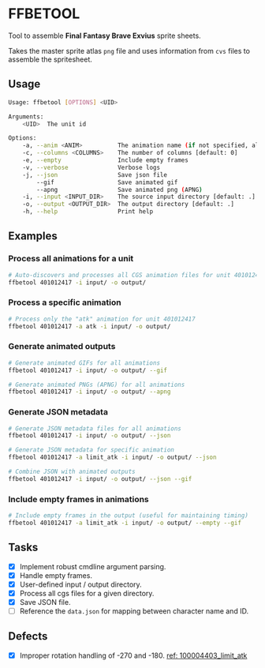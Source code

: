 # FFBETOOL
Tool to assemble **Final Fantasy Brave Exvius** sprite sheets.

Takes the master sprite atlas `png` file and uses information from `cvs` files
to assemble the spritesheet.

## Usage
```bash
Usage: ffbetool [OPTIONS] <UID>

Arguments:
    <UID>  The unit id

Options:
    -a, --anim <ANIM>          The animation name (if not specified, all animations will be processed)
    -c, --columns <COLUMNS>    The number of columns [default: 0]
    -e, --empty                Include empty frames
    -v, --verbose              Verbose logs
    -j, --json                 Save json file
        --gif                  Save animated gif
        --apng                 Save animated png (APNG)
    -i, --input <INPUT_DIR>    The source input directory [default: .]
    -o, --output <OUTPUT_DIR>  The output directory [default: .]
    -h, --help                 Print help
```

## Examples

### Process all animations for a unit
```bash
# Auto-discovers and processes all CGS animation files for unit 401012417
ffbetool 401012417 -i input/ -o output/
```

### Process a specific animation
```bash
# Process only the "atk" animation for unit 401012417
ffbetool 401012417 -a atk -i input/ -o output/
```

### Generate animated outputs
```bash
# Generate animated GIFs for all animations
ffbetool 401012417 -i input/ -o output/ --gif

# Generate animated PNGs (APNG) for all animations
ffbetool 401012417 -i input/ -o output/ --apng
```

### Generate JSON metadata
```bash
# Generate JSON metadata files for all animations
ffbetool 401012417 -i input/ -o output/ --json

# Generate JSON metadata for specific animation
ffbetool 401012417 -a limit_atk -i input/ -o output/ --json

# Combine JSON with animated outputs
ffbetool 401012417 -i input/ -o output/ --json --gif
```

### Include empty frames in animations
```bash
# Include empty frames in the output (useful for maintaining timing)
ffbetool 401012417 -a limit_atk -i input/ -o output/ --empty --gif
```

## Tasks
- [x] Implement robust cmdline argument parsing.
- [x] Handle empty frames.
- [x] User-defined input / output directory.
- [x] Process all cgs files for a given directory.
- [x] Save JSON file.
- [ ] Reference the `data.json` for mapping between character name and ID.

## Defects
- [x] Improper rotation handling of -270 and -180. [ref: 100004403_limit_atk](https://github.com/dsxragnarok/ffbe_asset_dump/blob/main/animated_gifs/unit_100004403_limitatk_opac.gif)
